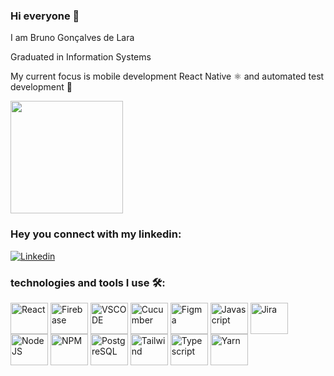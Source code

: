 ### Hi everyone 👋

I am Bruno Gonçalves de Lara

Graduated in Information Systems

My current focus is mobile development React Native ⚛️ and automated test development 🧪

<div>
  <img height="180em" src="https://github-readme-stats.vercel.app/api/top-langs/?username=brunoglara&layout=compact&theme=tokyonight&langs_count=6&hide=c++"  /> 

</div>

### Hey you connect with my linkedin:
[![Linkedin](https://img.shields.io/badge/LinkedIn-0077B5?style=for-the-badge&logo=linkedin&logoColor=white)](https://www.linkedin.com/in/bruno-goncalves-de-lara-a5696a143/)

### technologies and tools I use 🛠️:

<div>
  <img align="center" alt="React" height="50" width="60" src="https://cdn.jsdelivr.net/gh/devicons/devicon/icons/react/react-original-wordmark.svg"/>
  <img align="center" alt="Firebase" height="50" width="60" src="https://cdn.jsdelivr.net/gh/devicons/devicon/icons/firebase/firebase-plain-wordmark.svg" />
  <img align="center" alt="VSCODE" height="50" width="60" src="https://cdn.jsdelivr.net/gh/devicons/devicon/icons/vscode/vscode-original-wordmark.svg" />
  <img align="center" alt="Cucumber" height="50" width="60" src="https://cdn.jsdelivr.net/gh/devicons/devicon/icons/cucumber/cucumber-plain-wordmark.svg" />
  <img align="center" alt="Figma" height="50" width="60" src="https://cdn.jsdelivr.net/gh/devicons/devicon/icons/figma/figma-original.svg" />
  <img align="center" alt="Javascript" height="50" width="60" src="https://cdn.jsdelivr.net/gh/devicons/devicon/icons/javascript/javascript-plain.svg" />
  <img align="center" alt="Jira" height="50" width="60" src="https://cdn.jsdelivr.net/gh/devicons/devicon/icons/jira/jira-original-wordmark.svg" />
  <img align="center" alt="NodeJS" height="50" width="60" src="https://cdn.jsdelivr.net/gh/devicons/devicon/icons/nodejs/nodejs-plain-wordmark.svg" />
  <img align="center" alt="NPM" height="50" width="60" src="https://cdn.jsdelivr.net/gh/devicons/devicon/icons/npm/npm-original-wordmark.svg" />
  <img align="center" alt="PostgreSQL" height="50" width="60" src="https://cdn.jsdelivr.net/gh/devicons/devicon/icons/postgresql/postgresql-original.svg" />
  <img align="center" alt="Tailwind" height="50" width="60" src="https://cdn.jsdelivr.net/gh/devicons/devicon/icons/tailwindcss/tailwindcss-plain.svg" />
  <img align="center" alt="Typescript" height="50" width="60" src="https://cdn.jsdelivr.net/gh/devicons/devicon/icons/typescript/typescript-plain.svg" />
  <img align="center" alt="Yarn" height="50" width="60" src="https://cdn.jsdelivr.net/gh/devicons/devicon/icons/yarn/yarn-original-wordmark.svg" />
 
       
  </div>

